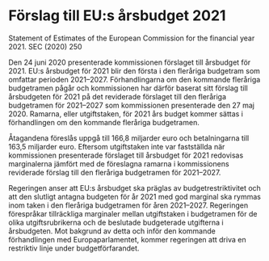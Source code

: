 # Förslag till EU:s årsbudget 2021

Statement of Estimates of the European Commission for the financial year 2021\. SEC (2020\) 250

Den 24 juni 2020 presenterade kommissionen förslaget till årsbudget för 2021\. EU:s årsbudget för 2021 blir den första i den fleråriga budgetram som omfattar perioden 2021–2027\. Förhandlingarna om den kommande fleråriga budgetramen pågår och kommissionen har därför baserat sitt förslag till årsbudgeten för 2021 på det reviderade förslaget till den fleråriga budgetramen för 2021–2027 som kommissionen presenterade den 27 maj 2020\. Ramarna, eller utgiftstaken, för 2021 års budget kommer sättas i förhandlingen om den kommande fleråriga budgetramen.

Åtagandena föreslås uppgå till 166,8 miljarder euro och betalningarna till 163,5 miljarder euro. Eftersom utgiftstaken inte var fastställda när kommissionen presenterade förslaget till årsbudget för 2021 redovisas marginalerna jämfört med de föreslagna ramarna i kommissionens reviderade förslag till den fleråriga budgetramen för 2021–2027\.

Regeringen anser att EU:s årsbudget ska präglas av budgetrestriktivitet och att den slutligt antagna budgeten för år 2021 med god marginal ska rymmas inom taken i den fleråriga budgetramen för åren 2021–2027\. Regeringen förespråkar tillräckliga marginaler mellan utgiftstaken i budgetramen för de olika utgiftsrubrikerna och de beslutade budgeterade utgifterna i årsbudgeten. Mot bakgrund av detta och inför den kommande förhandlingen med Europaparlamentet, kommer regeringen att driva en restriktiv linje under budgetförfarandet.
